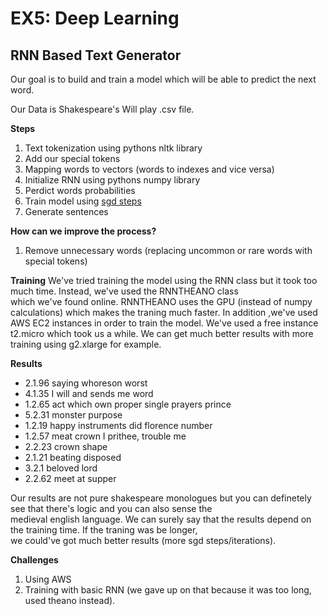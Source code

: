 EX5: Deep Learning
==================



RNN Based Text Generator
------------------------

Our goal is to build and train a model which will be able to predict the next word.

Our Data is Shakespeare's Will play .csv file.

**Steps**
  1. Text tokenization using pythons nltk library
  2. Add our special tokens
  3. Mapping words to vectors (words to indexes and vice versa)
  4. Initialize RNN using pythons numpy library
  5. Perdict words probabilities
  6. Train model using [sgd steps](http://scikit-learn.org/stable/modules/sgd.html)
  7. Generate sentences
  
  
**How can we improve the process?**
  1. Remove unnecessary words (replacing uncommon or rare words with special tokens)
  
**Training**
    We've tried training the model using the RNN class but it took too much time. Instead, we've used the RNNTHEANO class  
    which we've found online. RNNTHEANO uses the GPU (instead of numpy calculations) which makes the traning much faster.
    In addition ,we've used AWS EC2 instances in order to train the model. We've used a free instance t2.micro which took us a while.
    We can get much better results with more training using g2.xlarge for example.
  
**Results**
   * 2.1.96 saying whoreson worst
   * 4.1.35 I will and sends me word
   * 1.2.65 act which own proper single prayers prince
   * 5.2.31 monster purpose
   * 1.2.19 happy instruments did florence number
   * 1.2.57 meat crown I prithee, trouble me
   * 2.2.23 crown shape
   * 2.1.21 beating disposed
   * 3.2.1 beloved lord
   * 2.2.62 meet at supper

Our results are not pure shakespeare monologues but you can definetely see that there's logic and you can also sense the  
medieval english language.
We can surely say that the results depend on the training time. If the traning was be longer,  
we could've got much better results (more sgd steps/iterations).

**Challenges**
   1. Using AWS
   2. Training with basic RNN (we gave up on that because it was too long, used theano instead).


[will]: will.jpg "Shakespeare's Will"





